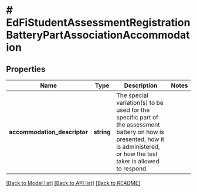 # # EdFiStudentAssessmentRegistrationBatteryPartAssociationAccommodation

## Properties

Name | Type | Description | Notes
------------ | ------------- | ------------- | -------------
**accommodation_descriptor** | **string** | The special variation(s) to be used for the specific part of the assessment battery on how is presented, how it is administered, or how the test taker is allowed to respond. |

[[Back to Model list]](../../README.md#models) [[Back to API list]](../../README.md#endpoints) [[Back to README]](../../README.md)
